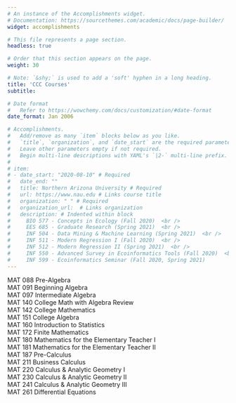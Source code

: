 ```yaml
---
# An instance of the Accomplishments widget.
# Documentation: https://sourcethemes.com/academic/docs/page-builder/
widget: accomplishments

# This file represents a page section.
headless: true

# Order that this section appears on the page.
weight: 30

# Note: `&shy;` is used to add a 'soft' hyphen in a long heading.
title: 'CCC Courses'
subtitle:

# Date format
#   Refer to https://wowchemy.com/docs/customization/#date-format
date_format: Jan 2006

# Accomplishments.
#   Add/remove as many `item` blocks below as you like.
#   `title`, `organization`, and `date_start` are the required parameters.
#   Leave other parameters empty if not required.
#   Begin multi-line descriptions with YAML's `|2-` multi-line prefix.
# 
# item:
# - date_start: "2020-08-10" # Required
#   date_end: ""
#   title: Northern Arizona University # Required
#   url: https://www.nau.edu # Links course title
#   organization: " " # Required
#   organization_url:  # Links organization
#   description: # Indented within block
#     BIO 577 - Concepts in Ecology (Fall 2020)  <br />
#     EES 685 - Graduate Research (Spring 2021)  <br />
#     INF 504 - Data Mining & Machine Learning (Spring 2021)  <br />
#     INF 511 - Modern Regression I (Fall 2020)  <br />
#     INF 512 - Modern Regression II (Spring 2021)  <br />
#     INF 550 - Advanced Survey in Ecoinformatics Tools (Fall 2020)  <br />
#     INF 599 - Ecoinformatics Seminar (Fall 2020, Spring 2021)
---
```


MAT 088 Pre-Algebra <br />
MAT 091 Beginning Algebra <br />
MAT 097 Intermediate Algebra <br />
MAT 140 College Math with Algebra Review <br />
MAT 142 College Mathematics <br />
MAT 151 College Algebra <br />
MAT 160 Introduction to Statistics <br />
MAT 172 Finite Mathematics <br />
MAT 180 Mathematics for the Elementary Teacher I <br />
MAT 181 Mathematics for the Elementary Teacher II <br />
MAT 187 Pre-Calculus <br />
MAT 211 Business Calculus <br />
MAT 220 Calculus & Analytic Geometry I <br />
MAT 230 Calculus & Analytic Geometry II <br />
MAT 241 Calculus & Analytic Geometry III <br />
MAT 261 Differential Equations